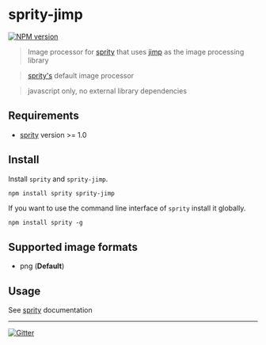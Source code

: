 # sprity-jimp
[![NPM version](https://badge.fury.io/js/sprity-jimp.svg)](http://badge.fury.io/js/sprity-jimp)

> Image processor for [sprity](https://npmjs.org/package/sprity) that uses [jimp](https://www.npmjs.com/package/jimp) as the image processing library

> [sprity's](https://npmjs.org/package/sprity) default image processor

> javascript only, no external library dependencies

## Requirements

- [sprity](https://npmjs.org/package/sprity) version >= 1.0

## Install

Install `sprity` and `sprity-jimp`.

```sh
npm install sprity sprity-jimp
```

If you want to use the command line interface of `sprity` install it globally.

```
npm install sprity -g
```

## Supported image formats

* png (**Default**)

## Usage

See [sprity](https://npmjs.org/package/sprity) documentation

---
[![Gitter](https://badges.gitter.im/Join%20Chat.svg)](https://gitter.im/sprity/sprity?utm_source=badge&utm_medium=badge&utm_campaign=pr-badge)

